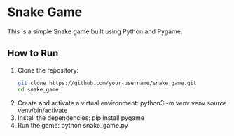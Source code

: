 # Snake Game

This is a simple Snake game built using Python and Pygame.

## How to Run

1. Clone the repository:
   ```sh
   git clone https://github.com/your-username/snake_game.git
   cd snake_game
2. Create and activate a virtual environment:
python3 -m venv venv
source venv/bin/activate
3. Install the dependencies:
pip install pygame
4. Run the game:
python snake_game.py
